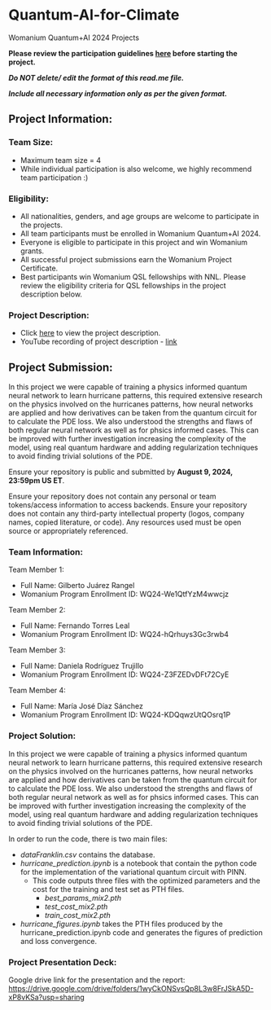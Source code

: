 # Quantum-AI-for-Climate
Womanium Quantum+AI 2024 Projects

**Please review the participation guidelines [here](https://github.com/womanium-quantum/Quantum-AI-2024) before starting the project.**

_**Do NOT delete/ edit the format of this read.me file.**_

_**Include all necessary information only as per the given format.**_

## Project Information:

### Team Size:
  - Maximum team size = 4
  - While individual participation is also welcome, we highly recommend team participation :)

### Eligibility:
  - All nationalities, genders, and age groups are welcome to participate in the projects.
  - All team participants must be enrolled in Womanium Quantum+AI 2024.
  - Everyone is eligible to participate in this project and win Womanium grants.
  - All successful project submissions earn the Womanium Project Certificate.
  - Best participants win Womanium QSL fellowships with NNL. Please review the eligibility criteria for QSL fellowships in the project description below.

### Project Description:
  - Click [here](https://drive.google.com/file/d/1yoY_venPkNStjcDu0Na0HYhgO6CvVYdM/view?usp=sharing) to view the project description.
  - YouTube recording of project description - [link](https://youtu.be/ka2RgUYo83c?si=MUb_dwTVfP1FV_47)

## Project Submission:

In this project we were capable of training a physics informed quantum neural network to learn hurricane patterns, this required extensive research on the physics involved on the hurricanes patterns, how neural networks are applied and how derivatives can be taken from the quantum circuit for to calculate the PDE loss. We also understood the strengths and flaws of both regular neural network as well as for phsics informed cases. This can be improved with further investigation increasing the complexity of the model, using real quantum hardware and adding regularization techniques to avoid finding trivial solutions of the PDE.

Ensure your repository is public and submitted by **August 9, 2024, 23:59pm US ET**.

Ensure your repository does not contain any personal or team tokens/access information to access backends. Ensure your repository does not contain any third-party intellectual property (logos, company names, copied literature, or code). Any resources used must be open source or appropriately referenced.

### Team Information:
Team Member 1:
 - Full Name: Gilberto Juárez Rangel
 - Womanium Program Enrollment ID: WQ24-We1QtfYzM4wwcjz

Team Member 2:
 - Full Name: Fernando Torres Leal
 - Womanium Program Enrollment ID: WQ24-hQrhuys3Gc3rwb4


Team Member 3:
 - Full Name: Daniela Rodríguez Trujillo
 - Womanium Program Enrollment ID: WQ24-Z3FZEDvDFt72CyE


Team Member 4:
 - Full Name: María José Díaz Sánchez
 - Womanium Program Enrollment ID: WQ24-KDQqwzUtQOsrq1P


### Project Solution:
In this project we were capable of training a physics informed quantum neural network to learn hurricane patterns, this required extensive research on the physics involved on the hurricanes patterns, how neural networks are applied and how derivatives can be taken from the quantum circuit for to calculate the PDE loss. We also understood the strengths and flaws of both regular neural network as well as for phsics informed cases. This can be improved with further investigation increasing the complexity of the model, using real quantum hardware and adding regularization techniques to avoid finding trivial solutions of the PDE.

In order to run the code, there is two main files:
- *dataFranklin.csv* contains the database.
- *hurricane_prediction.ipynb* is a notebook that contain the python code for the implementation of the variational quantum circuit with PINN.
  - This code outputs three files with the optimized parameters and the cost for the training and test set as PTH files.
    - *best_params_mix2.pth*
    - *test_cost_mix2.pth*
    - *train_cost_mix2.pth*
- *hurricane_figures.ipynb* takes the PTH files produced by the hurricane_prediction.ipynb code and generates the figures of prediction and loss convergence.

### Project Presentation Deck:
Google drive link for the presentation and the report: https://drive.google.com/drive/folders/1wyCkONSvsQp8L3w8FrJSkA5D-xP8vKSa?usp=sharing

